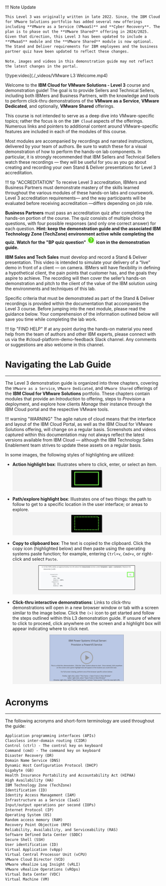 !!! Note Update

    This Level 3 was originally written in late 2022. Since, the IBM Cloud for VMware Solutions portfolio has added several new offerings including **VMware as a Service (VMwaaS)** and **Cyber Recovery**. The plan is to phase out the **VMware Shared** offering in 2024/2025. Given that direction, this Level 3 has been updated to include a **VMwaaS** module and the **VMware Shared** module is now optional. The Stand and Deliver requirements for IBM employees and the business partner quiz have been updated to reflect these changes. 
    
    Note, images and videos in this demonstration guide may not reflect the latest changes in the portal.

![type:video](./_videos/VMware L3 Welcome.mp4)

Welcome to the **IBM Cloud for VMware Solutions - Level 3** course and demonstration guide! The goal is to provide Sellers and Technical Sellers, including both IBMers and Business Partners, with the knowledge and tools to perform click-thru demonstrations of the **VMware as a Service**, **VMware Dedicated**, and optionally, **VMware Shared** offerings.

 This course is not intended to serve as a deep dive into VMware-specific topics; rather the focus is on the ```IBM Cloud``` aspects of the offerings. Numerous links and pointers to additional content around VMware-specific features are included in each of the modules of this course.

Most modules are accompanied by recordings and narrated instructions, delivered by your team of authors. Be sure to watch these for a visual demonstration of how to perform the hands-on lab components. In particular, it is strongly recommended that IBM Sellers and Technical Sellers watch these recordings — they will be useful for you as you go about creating and recording your own Stand & Deliver presentations for Level 3 accreditation.

!!! tip "ACCREDITATION"
    To receive Level 3 accreditation, IBMers and Business Partners must demonstrate mastery of the skills learned throughout the various modules of these hands-on labs and coursework. Level 3 accreditation requirements— and the way participants will be evaluated before receiving accreditation —differs depending on job role.

**Business Partners** must pass an accreditation quiz after completing the hands-on portion of the course. The quiz consists of multiple choice questions, with four possible responses (and only one correct answer) for each question. **Hint: keep the demonstration guide and the associated IBM Technology Zone (TechZone) environment active while completing the quiz. Watch for the "BP quiz question" ![](_attachments/questionICON.png) icon in the demonstration guide.**

**IBM Sales and Tech Sales** must develop and record a Stand & Deliver presentation. This video is intended to simulate your delivery of a “live” demo in front of a client — on camera. IBMers will have flexibility in defining a hypothetical client, the pain points that customer has, and the goals they aspire to achieve. The recording will then cover the seller’s hands-on demonstration and pitch to the client of the value of the IBM solution using the environments and techniques of this lab.

Specific criteria that must be demonstrated as part of the Stand & Deliver recordings is provided within the documentation that accompanies the Level 3 course. Before jumping into the next module, please read the guidance below. Your comprehension of the information outlined below will save you time while completing the lab work.

!!! tip "FIND HELP"
    If at any point during the hands-on material you need help from the team of authors and other IBM experts, please connect with us via the #cloud-platform-demo-feedback Slack channel. Any comments or suggestions are also welcome in this channel.

#
# Navigating the Lab Guide
-----------------------------

The Level 3 demonstration guide is organized into three chapters, covering the ```VMware as a Service```, ```VMware Dedicated```, and ```VMware Shared``` offerings of the **IBM Cloud for VMware Solutions** portfolio. These chapters contain modules that provide an *Introduction* to offering, steps to *Provision* a deployment, and explore how clients *Manage* their instance through the IBM Cloud portal and the respective VMware tools.

!!! warning "WARNING"
    The agile nature of cloud means that the interface and layout of the IBM Cloud Portal, as well as the IBM Cloud for VMware Solutions offering, will change on a regular basis. Screenshots and videos captured within this documentation may not always reflect the latest versions available from IBM Cloud — although the IBM Technology Sales Enablement team strives to update these assets on a regular basis.

In some images, the following styles of highlighting are utilized:

- **Action highlight box**: Illustrates where to click, enter, or select an item.
![](_attachments/welcome-1.png)

- **Path/explore highlight box**: Illustrates one of two things: the path to follow to get to a specific location in the user interface; or areas to explore.
![](_attachments/welcome-2.png)

- **Copy to clipboard box**: The text is copied to the clipboard. Click the copy icon (highlighted below) and then paste using the operating systems paste function; for example, entering ```Ctrl+v```, ```Cmd+v```, or right-click and select ```Paste```.
![](_attachments/welcome-3.png)

- **Click-thru interactive demonstrations**: Links to click-thru demonstrations will open in a new browser window or tab with a screen similar to the image below. Click the ```(>)``` icon to get started and follow the steps outlined within this L3 demonstration guide. If unsure of where to click to proceed, click anywhere on the screen and a highlight box will appear indicating where to click next.
![](_attachments/welcome-4.png)

# Acronyms
-----------------------------

The following acronyms and short-form terminology are used throughout the guide:
```
Application programming interfaces (APIs)
Classless inter-domain routing (CIDR)
Control (ctrl) - The control key on keyboard
Command (cmd) - The command key on keyboard
Disaster Recovery (DR)
Domain Name Service (DNS)
Dynamic Host Configuration Protocol (DHCP)
Gigabyte (GB)
Health Insurance Portability and Accountability Act (HIPAA)
High Availability (HA)
IBM Technology Zone (TechZone)
Identification (ID)
Identity Access Management (IAM)
Infrastructure as a Service (IaaS)
Input/output operations per second (IOPs)
Internet Protocol (IP)
Operating System (OS)
Random access memory (RAM)
Recovery Point Objective (RPO)
Reliability, Availability, and Serviceability (RAS)
Software Defined Data Center (SDDC)
Secure Shell (SSH)
User identification (ID)
Virtual Application (vApp)
Virtual Central Processor Unit (vCPU)
VMware Cloud Director (VCD)
VMware vRealize Log Insight (vRLI)
VMware vRealize Operations (vROps)
Virtual Data Center (VDC)
Virtual Machine (VM)
```
